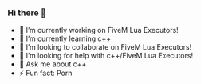 ### Hi there 👋

- 🔭 I’m currently working on FiveM Lua Executors!
- 🌱 I’m currently learning c++
- 👯 I’m looking to collaborate on FiveM Lua Executors!
- 🤔 I’m looking for help with c++/FiveM Lua Executors!
- 💬 Ask me about c++
- ⚡ Fun fact: Porn
